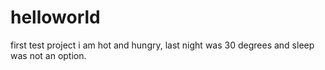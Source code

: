 # helloworld
first test project
i am hot and hungry, last night was 30 degrees and sleep was not an option.
